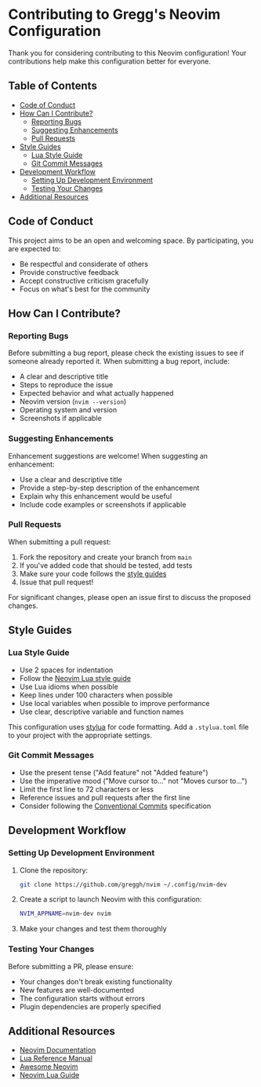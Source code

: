 # Contributing to Gregg's Neovim Configuration

Thank you for considering contributing to this Neovim configuration! Your contributions help make this configuration better for everyone.

## Table of Contents

- [Code of Conduct](#code-of-conduct)
- [How Can I Contribute?](#how-can-i-contribute)
  - [Reporting Bugs](#reporting-bugs)
  - [Suggesting Enhancements](#suggesting-enhancements)
  - [Pull Requests](#pull-requests)
- [Style Guides](#style-guides)
  - [Lua Style Guide](#lua-style-guide)
  - [Git Commit Messages](#git-commit-messages)
- [Development Workflow](#development-workflow)
  - [Setting Up Development Environment](#setting-up-development-environment)
  - [Testing Your Changes](#testing-your-changes)
- [Additional Resources](#additional-resources)

## Code of Conduct

This project aims to be an open and welcoming space. By participating, you are expected to:

- Be respectful and considerate of others
- Provide constructive feedback
- Accept constructive criticism gracefully
- Focus on what's best for the community

## How Can I Contribute?

### Reporting Bugs

Before submitting a bug report, please check the existing issues to see if someone already reported it. When submitting a bug report, include:

- A clear and descriptive title
- Steps to reproduce the issue
- Expected behavior and what actually happened
- Neovim version (`nvim --version`)
- Operating system and version
- Screenshots if applicable

### Suggesting Enhancements

Enhancement suggestions are welcome! When suggesting an enhancement:

- Use a clear and descriptive title
- Provide a step-by-step description of the enhancement
- Explain why this enhancement would be useful
- Include code examples or screenshots if applicable

### Pull Requests

When submitting a pull request:

1. Fork the repository and create your branch from `main`
2. If you've added code that should be tested, add tests
3. Make sure your code follows the [style guides](#style-guides)
4. Issue that pull request!

For significant changes, please open an issue first to discuss the proposed changes.

## Style Guides

### Lua Style Guide

- Use 2 spaces for indentation
- Follow the [Neovim Lua style guide](https://github.com/neovim/neovim/wiki/Lua-guide)
- Use Lua idioms when possible
- Keep lines under 100 characters when possible
- Use local variables when possible to improve performance
- Use clear, descriptive variable and function names

This configuration uses [stylua](https://github.com/JohnnyMorganz/StyLua) for code formatting. Add a `.stylua.toml` file to your project with the appropriate settings.

### Git Commit Messages

- Use the present tense ("Add feature" not "Added feature")
- Use the imperative mood ("Move cursor to..." not "Moves cursor to...")
- Limit the first line to 72 characters or less
- Reference issues and pull requests after the first line
- Consider following the [Conventional Commits](https://www.conventionalcommits.org/) specification

## Development Workflow

### Setting Up Development Environment

1. Clone the repository:
   ```bash
   git clone https://github.com/greggh/nvim ~/.config/nvim-dev
   ```

2. Create a script to launch Neovim with this configuration:
   ```bash
   NVIM_APPNAME=nvim-dev nvim
   ```

3. Make your changes and test them thoroughly

### Testing Your Changes

Before submitting a PR, please ensure:

- Your changes don't break existing functionality
- New features are well-documented
- The configuration starts without errors
- Plugin dependencies are properly specified

## Additional Resources

- [Neovim Documentation](https://neovim.io/doc/)
- [Lua Reference Manual](https://www.lua.org/manual/5.1/)
- [Awesome Neovim](https://github.com/rockerBOO/awesome-neovim)
- [Neovim Lua Guide](https://github.com/nanotee/nvim-lua-guide)